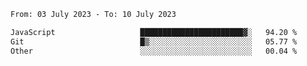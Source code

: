 <!--START_SECTION:waka-->

```txt
From: 03 July 2023 - To: 10 July 2023

JavaScript                   ███████████████████████▓░   94.20 %
Git                          █▒░░░░░░░░░░░░░░░░░░░░░░░   05.77 %
Other                        ░░░░░░░░░░░░░░░░░░░░░░░░░   00.04 %
```

<!--END_SECTION:waka-->
